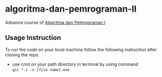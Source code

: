 # algoritma-dan-pemrograman-II
Advance course of [Algoritma dan Pemrograman I](https://github.com/anandamyzza/algoritma-dan-pemrograman-I)

## Usage Instruction 
To run the code on your local machine follow the following instruction after cloning the repo.
* use cmd on your path directory in terminal by using command <br>```gcc *.c -o [file name].exe```

